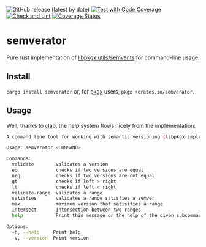 ![GitHub release (latest by date)](https://img.shields.io/github/v/release/jhheider/semverator)
[![Test with Code Coverage](https://github.com/jhheider/semverator/actions/workflows/test.yml/badge.svg)](https://github.com/jhheider/semverator/actions/workflows/test.yml)
[![Check and Lint](https://github.com/jhheider/semverator/actions/workflows/check-and-lint.yaml/badge.svg)](https://github.com/jhheider/semverator/actions/workflows/check-and-lint.yaml)
[![Coverage Status](https://coveralls.io/repos/github/jhheider/semverator/badge.svg?branch=main)](https://coveralls.io/github/jhheider/semverator?branch=main)

# semverator

Pure rust implementation of [libpkgx:utils/semver.ts](https://github.com/pkgxdev/libpkgx/blob/main/src/utils/semver.ts)
for command-line usage.

## Install

`cargo install semverator` or, for [pkgx](https://pkgx.dev) users,
`pkgx +crates.io/semverator`.

## Usage

Well, thanks to [clap](https://github.com/clap-rs/clap), the help system flows
nicely from the implementation:

```sh
A command line tool for working with semantic versioning (libpkgx implementation)

Usage: semverator <COMMAND>

Commands:
  validate        validates a version
  eq              checks if two versions are equal
  neq             checks if two versions are not equal
  gt              checks if left > right
  lt              checks if left < right
  validate-range  validates a range
  satisfies       validates a range satisfies a semver
  max             maximum version that satisifies a range
  intersect       intersection between two ranges
  help            Print this message or the help of the given subcommand(s)

Options:
  -h, --help     Print help
  -V, --version  Print version
```
